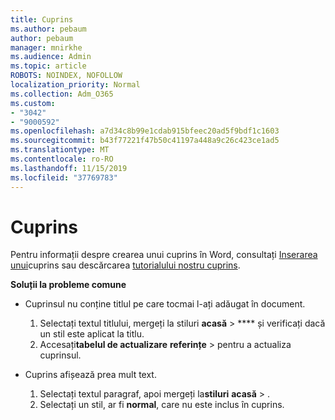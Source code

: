 ```yaml
---
title: Cuprins
ms.author: pebaum
author: pebaum
manager: mnirkhe
ms.audience: Admin
ms.topic: article
ROBOTS: NOINDEX, NOFOLLOW
localization_priority: Normal
ms.collection: Adm_O365
ms.custom:
- "3042"
- "9000592"
ms.openlocfilehash: a7d34c8b99e1cdab915bfeec20ad5f9bdf1c1603
ms.sourcegitcommit: b43f77221f47b50c41197a448a9c26c423ce1ad5
ms.translationtype: MT
ms.contentlocale: ro-RO
ms.lasthandoff: 11/15/2019
ms.locfileid: "37769783"
---
```

# <a name="table-of-contents"></a>Cuprins

Pentru informații despre crearea unui cuprins în Word, consultați [Inserarea unui](https://support.office.com/article/882e8564-0edb-435e-84b5-1d8552ccf0c0)cuprins sau descărcarea [tutorialului nostru cuprins](https://go.microsoft.com/fwlink/?linkid=2065106).

**Soluții la probleme comune**

- Cuprinsul nu conține titlul pe care tocmai l-ați adăugat în document.
  1. Selectați textul titlului, mergeți la stiluri **acasă** > **** și verificați dacă un stil este aplicat la titlu.
  2. Accesați**tabelul de actualizare** **referințe** > pentru a actualiza cuprinsul.

- Cuprins afișează prea mult text. 
  1. Selectați textul paragraf, apoi mergeți la**stiluri** **acasă** > .
  2. Selectați un stil, ar fi **normal**, care nu este inclus în cuprins.